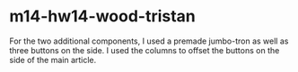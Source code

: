 # m14-hw14-wood-tristan

For the two additional components, I used a premade jumbo-tron as well as three buttons on the side. I used the columns to offset the buttons on the side of the main article.